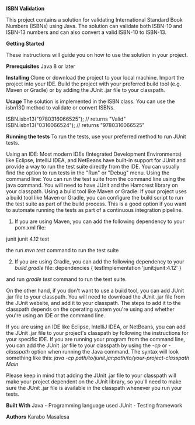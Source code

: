 **ISBN Validation**

This project contains a solution for validating International Standard Book Numbers (ISBNs) using Java. The solution can validate both ISBN-10 and ISBN-13 numbers and can also convert a valid ISBN-10 to ISBN-13.


**Getting Started**

These instructions will guide you on how to use the solution in your project.


**Prerequisites**
Java 8 or later


**Installing**
Clone or download the project to your local machine.
Import the project into your IDE.
Build the project with your preferred build tool (e.g. Maven or Gradle) or by adding the JUnit .jar file to your classpath.


**Usage**
The solution is implemented in the ISBN class. You can use the isbn13() method to validate or convert ISBNs.

ISBN.isbn13("9780316066525"); // returns "Valid"
ISBN.isbn13("0316066524"); // returns "9780316066525"


**Running the tests**
To run the tests, use your preferred method to run JUnit tests.

Using an IDE: Most modern IDEs (Integrated Development Environments) like Eclipse, IntelliJ IDEA, and NetBeans have built-in support for JUnit and provide a way to run the test suite directly from the IDE. You can usually find the option to run tests in the "Run" or "Debug" menu.
Using the command line: You can run the test suite from the command line using the java command. You will need to have JUnit and the Hamcrest library on your classpath.
Using a build tool like Maven or Gradle: If your project uses a build tool like Maven or Gradle, you can configure the build script to run the test suite as part of the build process. This is a good option if you want to automate running the tests as part of a continuous integration pipeline.

1. If you are using Maven, you can add the following dependency to your pom.xml file:
<dependency>
    <groupId>junit</groupId>
    <artifactId>junit</artifactId>
    <version>4.12</version>
    <scope>test</scope>
</dependency>

 the run *mvn test* command to run the test suite

2. If you are using Gradle, you can add the following dependency to your *build.gradle* file:
dependencies {
    testImplementation 'junit:junit:4.12'
}

and run *gradle test* command to run the test suite.

On the other hand, if you don't want to use a build tool, you can add JUnit .jar file to your classpath. You will need to download the JUnit .jar file from the JUnit website, and add it to your classpath. The steps to add it to the classpath depends on the operating system you're using and whether you're using an IDE or the command line.

If you are using an IDE like Eclipse, IntelliJ IDEA, or NetBeans, you can add the JUnit .jar file to your project's classpath by following the instructions for your specific IDE.
If you are running your program from the command line, you can add the JUnit .jar file to your classpath by using the *-cp* or *-classpath* option when running the Java command. The syntax will look something like this:
*java -cp path/to/junit.jar:path/to/your-project-classpath Main*

Please keep in mind that adding the JUnit .jar file to your classpath will make your project dependent on the JUnit library, so you'll need to make sure the JUnit .jar file is available in the classpath whenever you run your tests.


**Built With**
Java - Programming language used
JUnit - Testing framework

**Authors**
Karabo Masalesa
